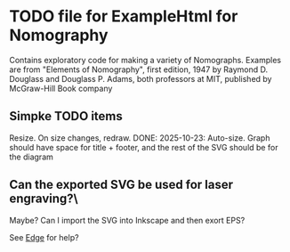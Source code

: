 # TODO file for ExampleHtml for Nomography

Contains exploratory code for making a variety of Nomographs. Examples are from "Elements of Nomography", first edition, 1947 by Raymond D. Douglass and Douglass P. Adams, both professors at MIT, published by McGraw-Hill Book company

## Simpke TODO items

Resize. On size changes, redraw.
DONE: 2025-10-23: Auto-size. Graph should have space for title + footer, and the rest of the SVG should be for the diagram

## Can the exported SVG be used for laser engraving?\

Maybe? Can I import the SVG into Inkscape and then exort EPS?

See [Edge](https://blogs.windows.com/msedgedev/2024/07/11/seamless-svg-copy-paste-on-the-web/) for help?